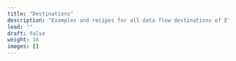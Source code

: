 ```yaml
---
title: "Destinations"
description: "Examples and recipes for all data flow destinations of ETLBox."
lead: ""
draft: false
weight: 18
images: []
---
```

